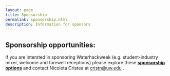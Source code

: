 ```yaml
---
layout: page
title: Sponsorship
permalink: sponsorship.html
description: Information for sponsors
---
```


## Sponsorship opportunities:

If you are intersted in sponsoring Waterhackweek (e.g. student-industry mixer, welcome and farewell receptions) please explore these <a style="font-weight:bold" style="color:red" href="https://waterhackweek.github.io/wiki/sponsorship_tiers.html">sponsorship options</a> and contact Nicoleta Cristea at cristn@uw.edu .
